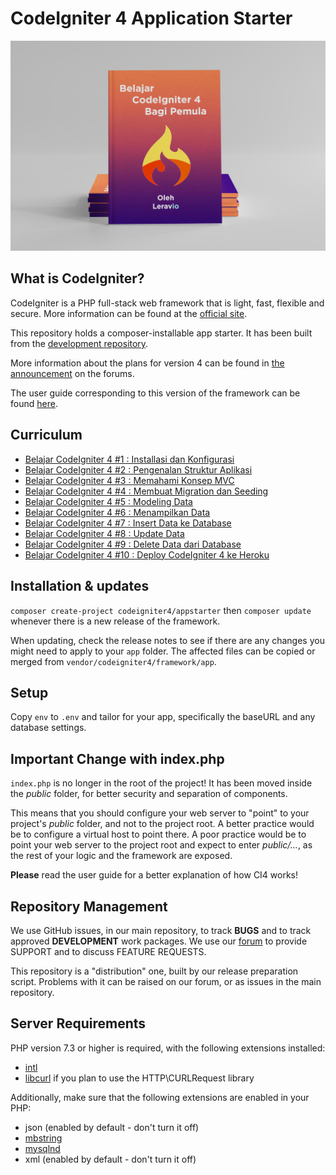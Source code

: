# CodeIgniter 4 Application Starter

![Learn CodeIgniter 4](_images/belajar-codeigniter-4.jpg)

## What is CodeIgniter?

CodeIgniter is a PHP full-stack web framework that is light, fast, flexible and secure.
More information can be found at the [official site](http://codeigniter.com).

This repository holds a composer-installable app starter.
It has been built from the
[development repository](https://github.com/codeigniter4/CodeIgniter4).

More information about the plans for version 4 can be found in [the announcement](http://forum.codeigniter.com/thread-62615.html) on the forums.

The user guide corresponding to this version of the framework can be found
[here](https://codeigniter4.github.io/userguide/).

## Curriculum
- [Belajar CodeIgniter 4 #1 : Installasi dan Konfigurasi](https://leravio.com/lessons/installasi-codeigniter-4/)
- [Belajar CodeIgniter 4 #2 : Pengenalan Struktur Aplikasi](https://leravio.com/lessons/struktur-aplikasi-codeigniter-4/)
- [Belajar CodeIgniter 4 #3 : Memahami Konsep MVC](https://leravio.com/lessons/konsep-mvc-di-codeigniter-4/)
- [Belajar CodeIgniter 4 #4 : Membuat Migration dan Seeding](https://leravio.com/lessons/membuat-migration-dan-seeding-di-codeigniter-4/)
- [Belajar CodeIgniter 4 #5 : Modeling Data](https://leravio.com/lessons/modeling-data-codeigniter-4/)
- [Belajar CodeIgniter 4 #6 : Menampilkan Data](https://leravio.com/lessons/menampilkan-data-di-codeigniter-4/)
- [Belajar CodeIgniter 4 #7 : Insert Data ke Database](https://leravio.com/lessons/insert-data-di-codeigniter-4/)
- [Belajar CodeIgniter 4 #8 : Update Data](https://leravio.com/lessons/update-data-di-codeigniter-4/)
- [Belajar CodeIgniter 4 #9 : Delete Data dari Database](https://leravio.com/lessons/delete-data-di-codeigniter-4/)
- [Belajar CodeIgniter 4 #10 : Deploy CodeIgniter 4 ke Heroku](https://leravio.com/lessons/deploy-codeigniter-4-ke-heroku/)

## Installation & updates

`composer create-project codeigniter4/appstarter` then `composer update` whenever
there is a new release of the framework.

When updating, check the release notes to see if there are any changes you might need to apply
to your `app` folder. The affected files can be copied or merged from
`vendor/codeigniter4/framework/app`.

## Setup

Copy `env` to `.env` and tailor for your app, specifically the baseURL
and any database settings.

## Important Change with index.php

`index.php` is no longer in the root of the project! It has been moved inside the *public* folder,
for better security and separation of components.

This means that you should configure your web server to "point" to your project's *public* folder, and
not to the project root. A better practice would be to configure a virtual host to point there. A poor practice would be to point your web server to the project root and expect to enter *public/...*, as the rest of your logic and the
framework are exposed.

**Please** read the user guide for a better explanation of how CI4 works!

## Repository Management

We use GitHub issues, in our main repository, to track **BUGS** and to track approved **DEVELOPMENT** work packages.
We use our [forum](http://forum.codeigniter.com) to provide SUPPORT and to discuss
FEATURE REQUESTS.

This repository is a "distribution" one, built by our release preparation script.
Problems with it can be raised on our forum, or as issues in the main repository.

## Server Requirements

PHP version 7.3 or higher is required, with the following extensions installed:

- [intl](http://php.net/manual/en/intl.requirements.php)
- [libcurl](http://php.net/manual/en/curl.requirements.php) if you plan to use the HTTP\CURLRequest library

Additionally, make sure that the following extensions are enabled in your PHP:

- json (enabled by default - don't turn it off)
- [mbstring](http://php.net/manual/en/mbstring.installation.php)
- [mysqlnd](http://php.net/manual/en/mysqlnd.install.php)
- xml (enabled by default - don't turn it off)
